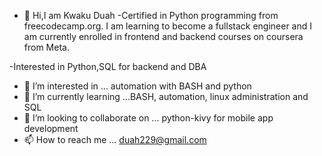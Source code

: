 - 👋 Hi,I am Kwaku Duah
-Certified in Python programming from freecodecamp.org.
I am learning to become a fullstack engineer and 
I am currently enrolled in frontend and backend courses on coursera from Meta.


-Interested in Python,SQL for backend and DBA
- 👀 I’m interested in ... automation with BASH and python
- 🌱 I’m currently learning ...BASH, automation, linux administration and SQL
- 💞️ I’m looking to collaborate on ... python-kivy for mobile app development
- 📫 How to reach me ... duah229@gmail.com

<!---
Kalderon-Sheikhman/Kalderon-Sheikhman is a ✨ special ✨ repository because its `README.md` (this file) appears on your GitHub profile.
You can click the Preview link to take a look at your changes.
--->
